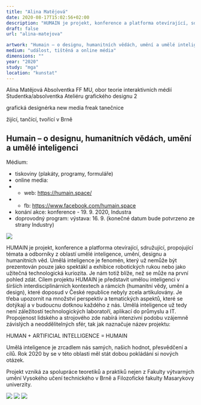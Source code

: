 ```yaml
---
title: "Alina Matějová"
date: 2020-08-17T15:02:56+02:00
description: "HUMAIN je projekt, konference a platforma otevírající, sdružující, propojující témata a odborníky z oblastí umělé inteligence, umění, designu a humanitních věd."
draft: false
url: "alina-matejova"

artwork: "Humain – o designu, humanitních vědách, umění a umělé inteligenci"
medium: "událost, tištěná a online média"
dimensions: ""
year: "2020"
study: "mga"
location: "kunstat"
---
```


Alina Matějová
Absolventka FF MU, obor teorie interaktivních médií
Studentka/absolventka Ateliéru grafického designu 2

grafická designérka
new media freak
tanečnice

žijící, tančící, tvořící v Brně


## Humain – o designu, humanitních vědách, umění a umělé inteligenci

Médium:
- tiskoviny (plakáty, programy, formuláře)
- online media:
- - web: https://humain.space/
- - fb: https://www.facebook.com/humain.space
- konání akce: konference - 19. 9. 2020, Industra
- doprovodný program: výstava: 16. 9. (konečné datum bude potvrzeno ze strany Industry)

![](/students/matejova/1.jpg)

HUMAIN je projekt, konference a platforma otevírající, sdružující, propojující témata a odborníky z oblastí umělé inteligence, umění, designu a humanitních věd. 
Umělá inteligence je fenomén, který už nemůže být prezentován pouze jako spektákl a exhibice robotických rukou nebo jako užitečná technologická kuriozita. Je nám totiž blíže, než se může na první pohled zdát. Cílem projektu HUMAIN je představit umělou inteligenci v širších interdisciplinárních kontextech a rámcích (humanitní vědy, umění a design), které doposud v České republice nebyly zcela artikulovány. Je třeba upozornit na množství perspektiv a tematických aspektů, které se dotýkají a v budoucnu dotknou každého z nás. Umělá inteligence už tedy není záležitostí technologických laboratoří, aplikací do průmyslu a IT. Propojenost lidského a strojového zde nabírá intenzivní podobu vzájemně závislých a neoddělitelných sfér, tak jak naznačuje název projektu:

HUMAN + ARTIFICIAL INTELLIGENCE = HUMAIN

Umělá inteligence je zrcadlem nás samých, našich hodnot, přesvědčení a cílů. Rok 2020 by se v této oblasti měl stát dobou pokládání si nových otázek.
                                                                                                     
Projekt vzniká za spolupráce teoretiků a praktiků nejen z Fakulty výtvarných umění Vysokého učení technického v Brně a Filozofické fakulty Masarykovy univerzity.

![](/students/matejova/2.jpg)
![](/students/matejova/3.jpg)
![](/students/matejova/4.jpg)
